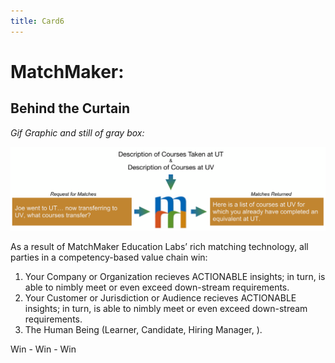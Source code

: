 ```yaml
---
title: Card6
---
```

# MatchMaker:

## Behind the Curtain

 *Gif Graphic and still of gray box:*

![Alt Text for Sample Image](/mmassets/Uni-Transfer.svg)

As a result of MatchMaker Education Labs’ rich matching technology, all parties in a competency-based value chain win:

1. Your Company or Organization recieves ACTIONABLE insights; in turn, is able to nimbly meet or even exceed down-stream requirements.
2. Your Customer or Jurisdiction or Audience recieves ACTIONABLE insights; in turn, is able to nimbly meet or even exceed down-stream requirements.
3. The Human Being (Learner, Candidate, Hiring Manager,  ).

Win - Win - Win
